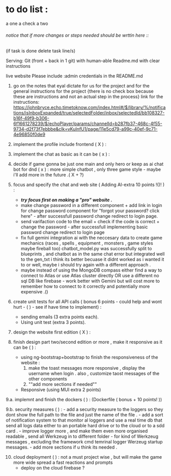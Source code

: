 # to do list : 
a one a check a two
###### notice that if more changes or steps needed should be wrttin here :: 
(if task is done delete task line/s)

Serving:
Git (front + back in 1 git) with human-able Readme.md with clear instructions

live website 
Please include :admin credentials in the README.md 


1. go on the notes that eyal dictate for us for the project and for the general instructions for the project {there is no check box because these are instructions and not an actual step in the process}
link for the instructions: 
https://johnbryce.echo.timetoknow.com/index.html#/$/library/%/notifications/isInboxExpanded/true/selectedFolder/inbox/selectedId/bb108327-b16f-49f9-b306-6f1661278239/$/echoPlayer/params/channelId=b287fb37-468c-4f55-9734-d2f73f7ebbbe&clk=vKuInfU1/page/11e5cd79-a99c-40ef-9c71-4e96850f0de9
 
2. implement the profile include frontend ( X ) :

3. implement the chat as basic as it can be ( x ) : 

4. decide if game gonna be just one main and only hero or keep as ai chat bot for dnd ( x ) :
    more simple chatbot , only three game style - maybe i'll add more in the future .( X + ?)

5. focus and specify the chat and web site ( Adding AI-extra 10 points !()! ) : 
    - ***try focus first on making a "pro" website .***
    - make change password in a different component + add link in login for change password component for "forgot your password? click here" - after successfull password change redirect to login page.
    - send varifaction code to the email + check if the code is correct + change the password - after successfull implementing basic password change redirect to login page
    - fix full gemini integration ai with the neccesary data to create game mechanics (races , spells , equipment , monsters , game styles maybe fireball too)
        chatbot_model.py was successfully split to blueprints , and chatbot as in the same chat error but integrated well to the gen_txt
        i think its better becuase it didnt worked as i wanted it to or well, maybe i should try again with a different approach .
    - maybe instead of using the MongoDB compass either find a way to connect to Atlas or use Atlas cluster directly OR use a different no sql DB like          firebase - work better with Gemini but will cost more to remember how to connect to it correctly and potentially more expensive .()

6. create unit tests for all API calls ( bonus 6 points - could help and wont hurt - ( ) - see if have time to implement) :
    - sending emails (3 extra points each).
    - Using unit test (extra 3 points). 

7. design the website first edition ( X ) :


8. finish design part two/second edition or more , make it responsive as it can be ( ) : 
    - using ng-bootstrap+bootstrap to finish the responsiveness of the website : 
        1. make the toast messages more responsive , display the username when login .
            also , customize taost messages of the other components
        2. ""add more sections if needed"" 
    - Responsive (using MUI extra 2 points)


9.a. implemnt and finish the dockers ( ) :
    (Dockerfile ( bonus + 10 points! ))

9.b. security measures ( ) :
    - add a security measure to the loggers so they dont show the full path to the file and just the name of the file .
    - add a sort of notification system to that monitor al loggers and use a real time db that send all logs data either to an portable hard drive or to the cloud or to a sdd card .
    - improve logger more , and make them even more organised readable , send all Werkzeug in to different folder - for kind of Werkzeug messages , excluding the framework cmd temrinal logger Werzeug startup messages.
    - add more sections if u think its needed .
    



10. cloud deployment ( ) :
    not a must project wise , but will make the game more wide spread a fast reactions and prompts 
    - deploy on the cloud firebase ? 